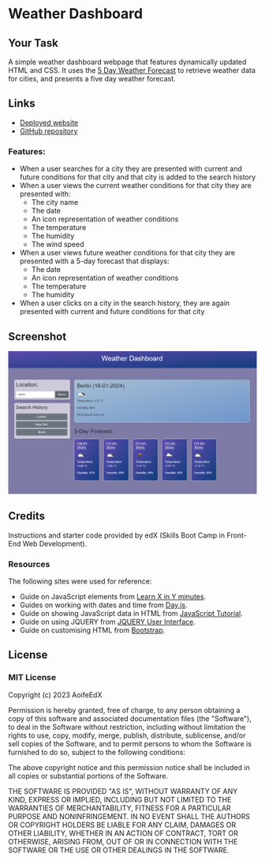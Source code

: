 # Weather Dashboard

## Your Task

A simple weather dashboard webpage that features dynamically updated HTML and CSS. It uses the [5 Day Weather Forecast](https://openweathermap.org/forecast5) to retrieve weather data for cities, and presents a five day weather forecast.

## Links

* [Deployed website](https://aoifeedx.github.io/weather-dashboard/)
* [GitHub repository](https://github.com/AoifeEdX/weather-dashboard)

### Features:
* When a user searches for a city they are presented with current and future conditions for that city and that city is added to the search history
* When a user views the current weather conditions for that city they are presented with:
   * The city name
   * The date
   * An icon representation of weather conditions
   * The temperature
   * The humidity
   * The wind speed
* When a user views future weather conditions for that city they are presented with a 5-day forecast that displays:
   * The date
   * An icon representation of weather conditions
  * The temperature
  * The humidity
* When a user clicks on a city in the search history, they are again presented with current and future conditions for that city

## Screenshot
![screenshot](./assets/images/screenshot.png)

## Credits

Instructions and starter code provided by edX (Skills Boot Camp in Front-End Web Development). 

### Resources

The following sites were used for reference:

* Guide on JavaScript elements from [Learn X in Y minutes](https://learnxinyminutes.com/docs/javascript/).
* Guides on working with dates and time from [Day.js](https://day.js.org/docs/en/display/format).
* Guide on showing JavaScript data in HTML from [JavaScript Tutorial](https://www.javascripttutorial.net/javascript-dom/javascript-textcontent/).
* Guide on using JQUERY from [JQUERY User Interface](https://jqueryui.com/).
* Guide on customising HTML from [Bootstrap](https://getbootstrap.com/).

## License

### MIT License

Copyright (c) 2023 AoifeEdX

Permission is hereby granted, free of charge, to any person obtaining a copy of this software and associated documentation files (the "Software"), to deal in the Software without restriction, including without limitation the rights to use, copy, modify, merge, publish, distribute, sublicense, and/or sell copies of the Software, and to permit persons to whom the Software is furnished to do so, subject to the following conditions:

The above copyright notice and this permission notice shall be included in all copies or substantial portions of the Software.

THE SOFTWARE IS PROVIDED "AS IS", WITHOUT WARRANTY OF ANY KIND, EXPRESS OR IMPLIED, INCLUDING BUT NOT LIMITED TO THE WARRANTIES OF MERCHANTABILITY, FITNESS FOR A PARTICULAR PURPOSE AND NONINFRINGEMENT. IN NO EVENT SHALL THE AUTHORS OR COPYRIGHT HOLDERS BE LIABLE FOR ANY CLAIM, DAMAGES OR OTHER LIABILITY, WHETHER IN AN ACTION OF CONTRACT, TORT OR OTHERWISE, ARISING FROM, OUT OF OR IN CONNECTION WITH THE SOFTWARE OR THE USE OR OTHER DEALINGS IN THE
SOFTWARE.
